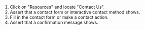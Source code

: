 1. Click on "Resources" and locate "Contact Us".
2. Assert that a contact form or interactive contact method shows.
3. Fill in the contact form or make a contact action.
4. Assert that a confirmation message shows.